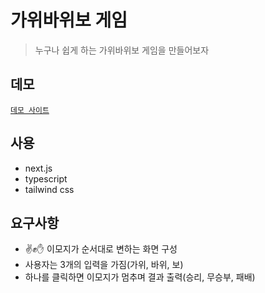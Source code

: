 # 가위바위보 게임

> 누구나 쉽게 하는 가위바위보 게임을 만들어보자

## 데모

[`데모 사이트`](https://mukzzibba-game.vercel.app/)

## 사용

- next.js
- typescript
- tailwind css

## 요구사항

- ✌✊✋ 이모지가 순서대로 변하는 화면 구성
- 사용자는 3개의 입력을 가짐(가위, 바위, 보)
- 하나를 클릭하면 이모지가 멈추며 결과 출력(승리, 무승부, 패배)
